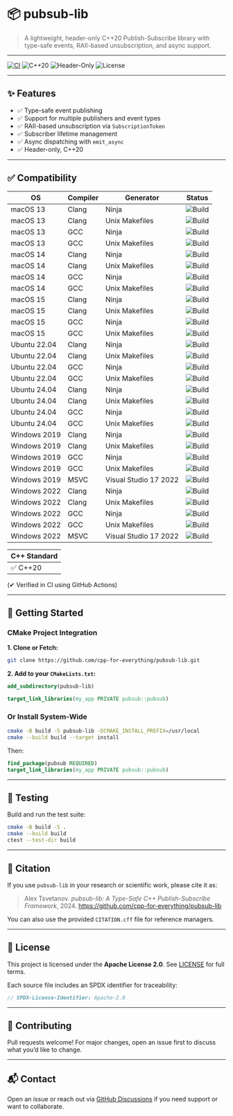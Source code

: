 # 📦 pubsub-lib

> A lightweight, header-only C++20 Publish-Subscribe library with type-safe events, RAII-based unsubscription, and async support.

---

[![CI](https://github.com/cpp-for-everything/pubsub-lib/actions/workflows/ci.yaml/badge.svg)](https://github.com/cpp-for-everything/pubsub-lib/actions/workflows/ci.yaml)
![C++20](https://img.shields.io/badge/C%2B%2B-20-blue)
![Header-Only](https://img.shields.io/badge/library-header--only-green)
![License](https://img.shields.io/github/license/cpp-for-everything/pubsub-lib)

---

## ✨ Features

- ✅ Type-safe event publishing
- ✅ Support for multiple publishers and event types
- ✅ RAII-based unsubscription via `SubscriptionToken`
- ✅ Subscriber lifetime management
- ✅ Async dispatching with `emit_async`
- ✅ Header-only, C++20

---

## ✅ Compatibility

| OS           | Compiler | Generator             | Status |
|--------------|----------|------------------------|--------|
| macOS 13     | Clang    | Ninja                  | ![Build](https://github.com/cpp-for-everything/pubsub-lib/actions/workflows/ci.yaml/badge.svg?branch=main&label=macos-13-clang-ninja) |
| macOS 13     | Clang    | Unix Makefiles         | ![Build](https://github.com/cpp-for-everything/pubsub-lib/actions/workflows/ci.yaml/badge.svg?branch=main&label=macos-13-clang-make) |
| macOS 13     | GCC      | Ninja                  | ![Build](https://github.com/cpp-for-everything/pubsub-lib/actions/workflows/ci.yaml/badge.svg?branch=main&label=macos-13-gcc-ninja) |
| macOS 13     | GCC      | Unix Makefiles         | ![Build](https://github.com/cpp-for-everything/pubsub-lib/actions/workflows/ci.yaml/badge.svg?branch=main&label=macos-13-gcc-make) |
| macOS 14     | Clang    | Ninja                  | ![Build](https://github.com/cpp-for-everything/pubsub-lib/actions/workflows/ci.yaml/badge.svg?branch=main&label=macos-14-clang-ninja) |
| macOS 14     | Clang    | Unix Makefiles         | ![Build](https://github.com/cpp-for-everything/pubsub-lib/actions/workflows/ci.yaml/badge.svg?branch=main&label=macos-14-clang-make) |
| macOS 14     | GCC      | Ninja                  | ![Build](https://github.com/cpp-for-everything/pubsub-lib/actions/workflows/ci.yaml/badge.svg?branch=main&label=macos-14-gcc-ninja) |
| macOS 14     | GCC      | Unix Makefiles         | ![Build](https://github.com/cpp-for-everything/pubsub-lib/actions/workflows/ci.yaml/badge.svg?branch=main&label=macos-14-gcc-make) |
| macOS 15     | Clang    | Ninja                  | ![Build](https://github.com/cpp-for-everything/pubsub-lib/actions/workflows/ci.yaml/badge.svg?branch=main&label=macos-15-clang-ninja) |
| macOS 15     | Clang    | Unix Makefiles         | ![Build](https://github.com/cpp-for-everything/pubsub-lib/actions/workflows/ci.yaml/badge.svg?branch=main&label=macos-15-clang-make) |
| macOS 15     | GCC      | Ninja                  | ![Build](https://github.com/cpp-for-everything/pubsub-lib/actions/workflows/ci.yaml/badge.svg?branch=main&label=macos-15-gcc-ninja) |
| macOS 15     | GCC      | Unix Makefiles         | ![Build](https://github.com/cpp-for-everything/pubsub-lib/actions/workflows/ci.yaml/badge.svg?branch=main&label=macos-15-gcc-make) |
| Ubuntu 22.04 | Clang    | Ninja                  | ![Build](https://github.com/cpp-for-everything/pubsub-lib/actions/workflows/ci.yaml/badge.svg?branch=main&label=ubuntu-22.04-clang-ninja) |
| Ubuntu 22.04 | Clang    | Unix Makefiles         | ![Build](https://github.com/cpp-for-everything/pubsub-lib/actions/workflows/ci.yaml/badge.svg?branch=main&label=ubuntu-22.04-clang-make) |
| Ubuntu 22.04 | GCC      | Ninja                  | ![Build](https://github.com/cpp-for-everything/pubsub-lib/actions/workflows/ci.yaml/badge.svg?branch=main&label=ubuntu-22.04-gcc-ninja) |
| Ubuntu 22.04 | GCC      | Unix Makefiles         | ![Build](https://github.com/cpp-for-everything/pubsub-lib/actions/workflows/ci.yaml/badge.svg?branch=main&label=ubuntu-22.04-gcc-make) |
| Ubuntu 24.04 | Clang    | Ninja                  | ![Build](https://github.com/cpp-for-everything/pubsub-lib/actions/workflows/ci.yaml/badge.svg?branch=main&label=ubuntu-24.04-clang-ninja) |
| Ubuntu 24.04 | Clang    | Unix Makefiles         | ![Build](https://github.com/cpp-for-everything/pubsub-lib/actions/workflows/ci.yaml/badge.svg?branch=main&label=ubuntu-24.04-clang-make) |
| Ubuntu 24.04 | GCC      | Ninja                  | ![Build](https://github.com/cpp-for-everything/pubsub-lib/actions/workflows/ci.yaml/badge.svg?branch=main&label=ubuntu-24.04-gcc-ninja) |
| Ubuntu 24.04 | GCC      | Unix Makefiles         | ![Build](https://github.com/cpp-for-everything/pubsub-lib/actions/workflows/ci.yaml/badge.svg?branch=main&label=ubuntu-24.04-gcc-make) |
| Windows 2019 | Clang    | Ninja                  | ![Build](https://github.com/cpp-for-everything/pubsub-lib/actions/workflows/ci.yaml/badge.svg?branch=main&label=windows-2019-clang-ninja) |
| Windows 2019 | Clang    | Unix Makefiles         | ![Build](https://github.com/cpp-for-everything/pubsub-lib/actions/workflows/ci.yaml/badge.svg?branch=main&label=windows-2019-clang-make) |
| Windows 2019 | GCC      | Ninja                  | ![Build](https://github.com/cpp-for-everything/pubsub-lib/actions/workflows/ci.yaml/badge.svg?branch=main&label=windows-2019-gcc-ninja) |
| Windows 2019 | GCC      | Unix Makefiles         | ![Build](https://github.com/cpp-for-everything/pubsub-lib/actions/workflows/ci.yaml/badge.svg?branch=main&label=windows-2019-gcc-make) |
| Windows 2019 | MSVC     | Visual Studio 17 2022  | ![Build](https://github.com/cpp-for-everything/pubsub-lib/actions/workflows/ci.yaml/badge.svg?branch=main&label=windows-2019-msvc-vs2022) |
| Windows 2022 | Clang    | Ninja                  | ![Build](https://github.com/cpp-for-everything/pubsub-lib/actions/workflows/ci.yaml/badge.svg?branch=main&label=windows-2022-clang-ninja) |
| Windows 2022 | Clang    | Unix Makefiles         | ![Build](https://github.com/cpp-for-everything/pubsub-lib/actions/workflows/ci.yaml/badge.svg?branch=main&label=windows-2022-clang-make) |
| Windows 2022 | GCC      | Ninja                  | ![Build](https://github.com/cpp-for-everything/pubsub-lib/actions/workflows/ci.yaml/badge.svg?branch=main&label=windows-2022-gcc-ninja) |
| Windows 2022 | GCC      | Unix Makefiles         | ![Build](https://github.com/cpp-for-everything/pubsub-lib/actions/workflows/ci.yaml/badge.svg?branch=main&label=windows-2022-gcc-make) |
| Windows 2022 | MSVC     | Visual Studio 17 2022  | ![Build](https://github.com/cpp-for-everything/pubsub-lib/actions/workflows/ci.yaml/badge.svg?branch=main&label=windows-2022-msvc-vs2022) |

| C++ Standard |
|---------------|
| ✅ C++20 |

(✔ Verified in CI using GitHub Actions)

---

## 🚀 Getting Started

### CMake Project Integration

**1. Clone or Fetch:**
```bash
git clone https://github.com/cpp-for-everything/pubsub-lib.git
```

**2. Add to your `CMakeLists.txt`:**
```cmake
add_subdirectory(pubsub-lib)

target_link_libraries(my_app PRIVATE pubsub::pubsub)
```

### Or Install System-Wide
```bash
cmake -B build -S pubsub-lib -DCMAKE_INSTALL_PREFIX=/usr/local
cmake --build build --target install
```

Then:
```cmake
find_package(pubsub REQUIRED)
target_link_libraries(my_app PRIVATE pubsub::pubsub)
```

---

## 🧪 Testing

Build and run the test suite:
```bash
cmake -B build -S .
cmake --build build
ctest --test-dir build
```

---

## 📖 Citation

If you use `pubsub-lib` in your research or scientific work, please cite it as:

> Alex Tsvetanov. *pubsub-lib: A Type-Safe C++ Publish-Subscribe Framework*, 2024. https://github.com/cpp-for-everything/pubsub-lib

You can also use the provided `CITATION.cff` file for reference managers.

---

## 📄 License

This project is licensed under the **Apache License 2.0**.
See [LICENSE](./LICENSE) for full terms.

Each source file includes an SPDX identifier for traceability:
```cpp
// SPDX-License-Identifier: Apache-2.0
```

---

## 🤝 Contributing

Pull requests welcome! For major changes, open an issue first to discuss what you’d like to change.

---

## 📬 Contact

Open an issue or reach out via [GitHub Discussions](https://github.com/cpp-for-everything/pubsub-lib/discussions) if you need support or want to collaborate.